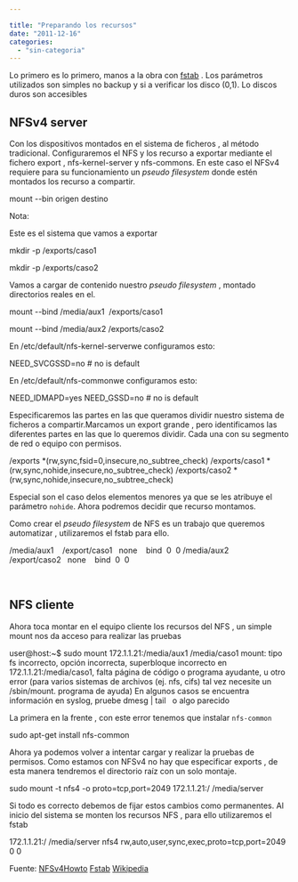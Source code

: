 ```yaml
---

title: "Preparando los recursos"
date: "2011-12-16"
categories: 
  - "sin-categoria"
---
```


Lo primero es lo primero, manos a la obra con [fstab](https://help.ubuntu.com/community/Fstab "fstab") . Los parámetros utilizados son simples no backup y si a verificar los disco (0,1). Lo discos duros son accesibles

## NFSv4 server

Con los dispositivos montados en el sistema de ficheros , al método tradicional. Configuraremos el NFS y los recurso a exportar mediante el fichero export , nfs-kernel-server y nfs-commons. En este caso el NFSv4 requiere para su funcionamiento un _pseudo filesystem_ donde estén montados los recurso a compartir.

 mount --bin origen destino

Nota:

Este es el sistema que vamos a exportar

mkdir -p /exports/caso1

mkdir -p /exports/caso2

Vamos a cargar de contenido nuestro _pseudo filesystem_ , montado directorios reales en el.

mount --bind /media/aux1  /exports/caso1

mount --bind /media/aux2  /exports/caso2

En /etc/default/nfs-kernel-serverwe configuramos esto:

NEED\_SVCGSSD=no # no is default

En /etc/default/nfs-commonwe configuramos esto:

NEED\_IDMAPD=yes
NEED\_GSSD=no # no is default

Especificaremos las partes en las que queramos dividir nuestro sistema de ficheros a compartir.Marcamos un export grande , pero identificamos las diferentes partes en las que lo queremos dividir. Cada una con su segmento de red o equipo con permisos.

 /exports               \*(rw,sync,fsid=0,insecure,no\_subtree\_check)
 /exports/caso1  \*(rw,sync,nohide,insecure,no\_subtree\_check)
 /exports/caso2  \*(rw,sync,nohide,insecure,no\_subtree\_check)

Especial son el caso delos elementos menores ya que se les atribuye el parámetro `nohide`. Ahora podremos decidir que recurso montamos.

Como crear el _pseudo filesystem_ de NFS es un trabajo que queremos automatizar , utilizaremos el fstab para ello.

/media/aux1    /export/caso1   none    bind  0  0
/media/aux2    /export/caso2   none    bind  0  0

 

## NFS cliente

Ahora toca montar en el equipo cliente los recursos del NFS , un simple mount nos da acceso para realizar las pruebas

user@host:~$ sudo mount 172.1.1.21:/media/aux1 /media/caso1
mount: tipo fs incorrecto, opción incorrecta, superbloque incorrecto en 172.1.1.21:/media/caso1,
falta página de código o programa ayudante, u otro error
(para varios sistemas de archivos (ej. nfs, cifs) tal vez
necesite un /sbin/mount.<type> programa de ayuda)
En algunos casos se encuentra información en syslog, pruebe
dmesg | tail   o algo parecido

La primera en la frente , con este error tenemos que instalar `nfs-common`

sudo apt-get install nfs-common

Ahora ya podemos volver a intentar cargar y realizar la pruebas de permisos. Como estamos con NFSv4 no hay que especificar exports , de esta manera tendremos el directorio raíz con un solo montaje.

sudo mount -t nfs4 -o proto=tcp,port=2049 172.1.1.21:/ /media/server

Si todo es correcto debemos de fijar estos cambios como permanentes. Al inicio del sistema se monten los recursos NFS , para ello utilizaremos el fstab

172.1.1.21:/   /media/server   nfs4    rw,auto,user,sync,exec,proto=tcp,port=2049  0  0

Fuente: [NFSv4Howto](https://help.ubuntu.com/community/NFSv4Howto "NFSv4Howto") [Fstab](https://es.wikipedia.org/wiki/Fstab "Wikipedia mount") [Wikipedia](https://es.wikipedia.org/wiki/Fstab "Wikipedia mount")
